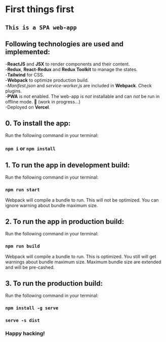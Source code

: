 # First things first

## `This is a SPA web-app`

## Following technologies are used and implemented:

-**ReactJS** and **JSX** to render components and their content.\
-**Redux**, **React-Redux** and **Redux Toolkit** to manage the states.\
-**Tailwind** for CSS.\
-**Webpack** to optimize production build.\
-*Manifest.json* and *service-worker.js* are included in **Webpack**. Check plugins.\
-**PWA** is *not* enabled. The web-app is *not* installable and can *not* be run in offline mode. 🙁 (work in progress...)\
-Deployed on **Vercel**.

## 0. To install the app:

Run the following command in your terminal:

### `npm i` or `npm install`

## 1. To run the app in development build:

Run the following command in your terminal:

### `npm run start`

Webpack will compile a bundle to run. This will not be optimized. You can ignore warning about bundle maximum size.

## 2. To run the app in production build:

Run the following command in your terminal:

### `npm run build`

Webpack will compile a bundle to run. This is optimized. You still will get warnings about bundle maximum size. Maximum bundle size are extended and will be pre-cashed.

## 3. To run the production build:

Run the following command in your terminal:

### `npm install -g serve`
### `serve -s dist`

### Happy hacking!